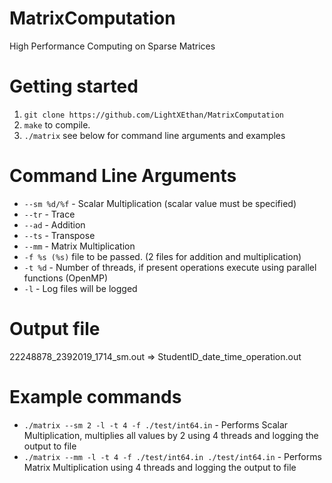 # MatrixComputation
High Performance Computing on Sparse Matrices

# Getting started
1. `git clone https://github.com/LightXEthan/MatrixComputation`
2. `make` to compile.
3. `./matrix` see below for command line arguments and examples

# Command Line Arguments
* `--sm %d/%f` - Scalar Multiplication (scalar value must be specified)
* `--tr` - Trace
* `--ad` - Addition
* `--ts` - Transpose
* `--mm` - Matrix Multiplication
* `-f %s (%s)` file to be passed. (2 files for addition and multiplication)
* `-t %d` - Number of threads, if present operations execute using parallel functions (OpenMP)
* `-l` - Log files will be logged

# Output file
22248878_2392019_1714_sm.out => StudentID_date_time_operation.out

# Example commands
* `./matrix --sm 2 -l -t 4 -f ./test/int64.in` - Performs Scalar Multiplication, multiplies all values by 2 using 4 threads and logging the output to file
* `./matrix --mm -l -t 4 -f ./test/int64.in ./test/int64.in` - Performs Matrix Multiplication using 4 threads and logging the output to file
